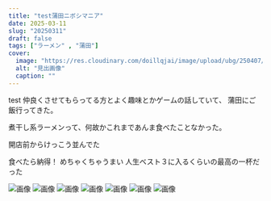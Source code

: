 ```yaml
---
title: "test蒲田ニボシマニア"
date: 2025-03-11
slug: "20250311"
draft: false
tags: ["ラーメン" , "蒲田"]
cover:
  image: "https://res.cloudinary.com/doillqjai/image/upload/ubg/250407/007.webp"
  alt: "見出画像"
  caption: ""
---
```

test
仲良くさせてもらってる方とよく趣味とかゲームの話していて、
蒲田にご飯行ってきた。

煮干し系ラーメンって、何故かこれまであんま食べたことなかった。

開店前からけっこう並んでた

食べたら納得！
めちゃくちゃうまい
人生ベスト３に入るくらいの最高の一杯だった

![画像](https://res.cloudinary.com/doillqjai/image/upload/ubg/250407/022.webp)
![画像](https://res.cloudinary.com/doillqjai/image/upload/ubg/250407/002.webp)
![画像](https://res.cloudinary.com/doillqjai/image/upload/ubg/250407/003.webp)
![画像](https://res.cloudinary.com/doillqjai/image/upload/ubg/250407/004.webp)
![画像](https://res.cloudinary.com/doillqjai/image/upload/ubg/250407/005.webp)
![画像](https://res.cloudinary.com/doillqjai/image/upload/ubg/250407/006.webp)
![画像](https://res.cloudinary.com/doillqjai/image/upload/ubg/250407/007.webp)


